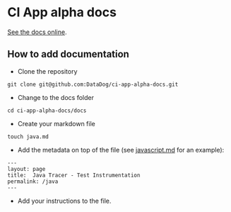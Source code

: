 # CI App alpha docs

[See the docs online](https://datadoghq.dev/ci-app-alpha-docs/).

## How to add documentation

* Clone the repository
```
git clone git@github.com:DataDog/ci-app-alpha-docs.git
```
* Change to the docs folder
```
cd ci-app-alpha-docs/docs
```
* Create your markdown file
```
touch java.md
```
* Add the metadata on top of the file (see [javascript.md](/docs/javascript.md) for an example):
```
---
layout: page
title:  Java Tracer - Test Instrumentation
permalink: /java
---
```
* Add your instructions to the file.
